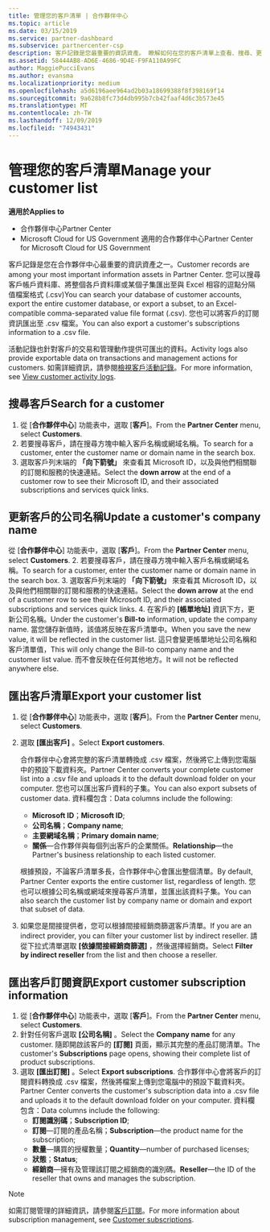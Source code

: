 ```yaml
---
title: 管理您的客戶清單 | 合作夥伴中心
ms.topic: article
ms.date: 03/15/2019
ms.service: partner-dashboard
ms.subservice: partnercenter-csp
description: 客戶記錄是您最重要的資訊資產。 瞭解如何在您的客戶清單上查看、搜尋、更新及匯出資訊。
ms.assetid: 58444AB8-AD6E-4686-9D4E-F9FA110A99FC
author: MaggiePucciEvans
ms.author: evansma
ms.localizationpriority: medium
ms.openlocfilehash: a5d6196aee964ad2b03a18699388f8f398169f14
ms.sourcegitcommit: 9a628b8fc73d4db995b7cb42faaf4d6c3b573e45
ms.translationtype: MT
ms.contentlocale: zh-TW
ms.lasthandoff: 12/09/2019
ms.locfileid: "74943431"
---
```

# <a name="manage-your-customer-list"></a><span data-ttu-id="3bc0c-104">管理您的客戶清單</span><span class="sxs-lookup"><span data-stu-id="3bc0c-104">Manage your customer list</span></span>

<span data-ttu-id="3bc0c-105">**適用於**</span><span class="sxs-lookup"><span data-stu-id="3bc0c-105">**Applies to**</span></span>

-  <span data-ttu-id="3bc0c-106">合作夥伴中心</span><span class="sxs-lookup"><span data-stu-id="3bc0c-106">Partner Center</span></span>
-  <span data-ttu-id="3bc0c-107">Microsoft Cloud for US Government 適用的合作夥伴中心</span><span class="sxs-lookup"><span data-stu-id="3bc0c-107">Partner Center for Microsoft Cloud for US Government</span></span>


<span data-ttu-id="3bc0c-108">客戶記錄是您在合作夥伴中心最重要的資訊資產之一。</span><span class="sxs-lookup"><span data-stu-id="3bc0c-108">Customer records are among your most important information assets in Partner Center.</span></span> <span data-ttu-id="3bc0c-109">您可以搜尋客戶帳戶資料庫、將整個各戶資料庫或某個子集匯出至與 Excel 相容的逗點分隔值檔案格式 (.csv)</span><span class="sxs-lookup"><span data-stu-id="3bc0c-109">You can search your database of customer accounts, export the entire customer database, or export a subset, to an Excel-compatible comma-separated value file format (.csv).</span></span> <span data-ttu-id="3bc0c-110">您也可以將客戶的訂閱資訊匯出至 .csv 檔案。</span><span class="sxs-lookup"><span data-stu-id="3bc0c-110">You can also export a customer's subscriptions information to a .csv file.</span></span>

<span data-ttu-id="3bc0c-111">活動記錄也針對客戶的交易和管理動作提供可匯出的資料。</span><span class="sxs-lookup"><span data-stu-id="3bc0c-111">Activity logs also provide exportable data on transactions and management actions for customers.</span></span> <span data-ttu-id="3bc0c-112">如需詳細資訊，請參閱[檢視客戶活動記錄](activity-logs.md)。</span><span class="sxs-lookup"><span data-stu-id="3bc0c-112">For more information, see [View customer activity logs](activity-logs.md).</span></span>


## <a name="search-for-a-customer"></a><span data-ttu-id="3bc0c-113">搜尋客戶</span><span class="sxs-lookup"><span data-stu-id="3bc0c-113">Search for a customer</span></span>

1.  <span data-ttu-id="3bc0c-114">從 [**合作夥伴中心**] 功能表中，選取 [**客戶**]。</span><span class="sxs-lookup"><span data-stu-id="3bc0c-114">From the **Partner Center** menu, select **Customers**.</span></span>
2.  <span data-ttu-id="3bc0c-115">若要搜尋客戶，請在搜尋方塊中輸入客戶名稱或網域名稱。</span><span class="sxs-lookup"><span data-stu-id="3bc0c-115">To search for a customer, enter the customer name or domain name in the search box.</span></span>
3.  <span data-ttu-id="3bc0c-116">選取客戶列末端的 **「向下箭號」** 來查看其 Microsoft ID，以及與他們相關聯的訂閱和服務的快速連結。</span><span class="sxs-lookup"><span data-stu-id="3bc0c-116">Select the **down arrow** at the end of a customer row to see their Microsoft ID, and their associated subscriptions and services quick links.</span></span>

## <a name="update-a-customers-company-name"></a><span data-ttu-id="3bc0c-117">更新客戶的公司名稱</span><span class="sxs-lookup"><span data-stu-id="3bc0c-117">Update a customer's company name</span></span>

<span data-ttu-id="3bc0c-118">從 [**合作夥伴中心**] 功能表中，選取 [**客戶**]。</span><span class="sxs-lookup"><span data-stu-id="3bc0c-118">From the **Partner Center** menu, select **Customers**.</span></span>
2.  <span data-ttu-id="3bc0c-119">若要搜尋客戶，請在搜尋方塊中輸入客戶名稱或網域名稱。</span><span class="sxs-lookup"><span data-stu-id="3bc0c-119">To search for a customer, enter the customer name or domain name in the search box.</span></span>
3.  <span data-ttu-id="3bc0c-120">選取客戶列末端的 **「向下箭號」** 來查看其 Microsoft ID，以及與他們相關聯的訂閱和服務的快速連結。</span><span class="sxs-lookup"><span data-stu-id="3bc0c-120">Select the **down arrow** at the end of a customer row to see their Microsoft ID, and their associated subscriptions and services quick links.</span></span>
4.  <span data-ttu-id="3bc0c-121">在客戶的 **\[帳單地址\]** 資訊下方，更新公司名稱。</span><span class="sxs-lookup"><span data-stu-id="3bc0c-121">Under the customer's **Bill-to** information, update the company name.</span></span> <span data-ttu-id="3bc0c-122">當您儲存新值時，該值將反映在客戶清單中。</span><span class="sxs-lookup"><span data-stu-id="3bc0c-122">When you save the new value, it will be reflected in the customer list.</span></span> <span data-ttu-id="3bc0c-123">這只會變更帳單地址公司名稱和客戶清單值，</span><span class="sxs-lookup"><span data-stu-id="3bc0c-123">This will only change the Bill-to company name and the customer list value.</span></span> <span data-ttu-id="3bc0c-124">而不會反映在任何其他地方。</span><span class="sxs-lookup"><span data-stu-id="3bc0c-124">It will not be reflected anywhere else.</span></span>

## <a name="export-your-customer-list"></a><span data-ttu-id="3bc0c-125">匯出客戶清單</span><span class="sxs-lookup"><span data-stu-id="3bc0c-125">Export your customer list</span></span>

1.  <span data-ttu-id="3bc0c-126">從 [**合作夥伴中心**] 功能表中，選取 [**客戶**]。</span><span class="sxs-lookup"><span data-stu-id="3bc0c-126">From the **Partner Center** menu, select **Customers**.</span></span>
2.  <span data-ttu-id="3bc0c-127">選取 **\[匯出客戶\]** 。</span><span class="sxs-lookup"><span data-stu-id="3bc0c-127">Select **Export customers**.</span></span>

    <span data-ttu-id="3bc0c-128">合作夥伴中心會將完整的客戶清單轉換成 .csv 檔案，然後將它上傳到您電腦中的預設下載資料夾。</span><span class="sxs-lookup"><span data-stu-id="3bc0c-128">Partner Center converts your complete customer list into a .csv file and uploads it to the default download folder on your computer.</span></span> <span data-ttu-id="3bc0c-129">您也可以匯出客戶資料的子集。</span><span class="sxs-lookup"><span data-stu-id="3bc0c-129">You can also export subsets of customer data.</span></span> <span data-ttu-id="3bc0c-130">資料欄包含：</span><span class="sxs-lookup"><span data-stu-id="3bc0c-130">Data columns include the following:</span></span>

    -   <span data-ttu-id="3bc0c-131">**Microsoft ID**；</span><span class="sxs-lookup"><span data-stu-id="3bc0c-131">**Microsoft ID**;</span></span>
    -   <span data-ttu-id="3bc0c-132">**公司名稱**；</span><span class="sxs-lookup"><span data-stu-id="3bc0c-132">**Company name**;</span></span>
    -   <span data-ttu-id="3bc0c-133">**主要網域名稱**；</span><span class="sxs-lookup"><span data-stu-id="3bc0c-133">**Primary domain name**;</span></span>
    -   <span data-ttu-id="3bc0c-134">**關係**—合作夥伴與每個列出客戶的企業關係。</span><span class="sxs-lookup"><span data-stu-id="3bc0c-134">**Relationship**—the Partner's business relationship to each listed customer.</span></span>

    <span data-ttu-id="3bc0c-135">根據預設，不論客戶清單多長，合作夥伴中心會匯出整個清單。</span><span class="sxs-lookup"><span data-stu-id="3bc0c-135">By default, Partner Center exports the entire customer list, regardless of length.</span></span> <span data-ttu-id="3bc0c-136">您也可以根據公司名稱或網域來搜尋客戶清單，並匯出該資料子集。</span><span class="sxs-lookup"><span data-stu-id="3bc0c-136">You can also search the customer list by company name or domain and export that subset of data.</span></span>

3.  <span data-ttu-id="3bc0c-137">如果您是間接提供者，您可以根據間接經銷商篩選客戶清單。</span><span class="sxs-lookup"><span data-stu-id="3bc0c-137">If you are an indirect provider, you can filter your customer list by indirect reseller.</span></span> <span data-ttu-id="3bc0c-138">請從下拉式清單選取 **\[依據間接經銷商篩選\]** ，然後選擇經銷商。</span><span class="sxs-lookup"><span data-stu-id="3bc0c-138">Select **Filter by indirect reseller** from the list and then choose a reseller.</span></span>


## <a name="export-customer-subscription-information"></a><span data-ttu-id="3bc0c-139">匯出客戶訂閱資訊</span><span class="sxs-lookup"><span data-stu-id="3bc0c-139">Export customer subscription information</span></span>

1.  <span data-ttu-id="3bc0c-140">從 [**合作夥伴中心**] 功能表中，選取 [**客戶**]。</span><span class="sxs-lookup"><span data-stu-id="3bc0c-140">From the **Partner Center** menu, select **Customers**.</span></span>
2.  <span data-ttu-id="3bc0c-141">針對任何客戶選取 **\[公司名稱\]** 。</span><span class="sxs-lookup"><span data-stu-id="3bc0c-141">Select the **Company name** for any customer.</span></span> <span data-ttu-id="3bc0c-142">隨即開啟該客戶的 **\[訂閱\]** 頁面，顯示其完整的產品訂閱清單。</span><span class="sxs-lookup"><span data-stu-id="3bc0c-142">The customer's **Subscriptions** page opens, showing their complete list of product subscriptions.</span></span>
3.  <span data-ttu-id="3bc0c-143">選取 **\[匯出訂閱\]** 。</span><span class="sxs-lookup"><span data-stu-id="3bc0c-143">Select **Export subscriptions**.</span></span> <span data-ttu-id="3bc0c-144">合作夥伴中心會將客戶的訂閱資料轉換成 .csv 檔案，然後將檔案上傳到您電腦中的預設下載資料夾。</span><span class="sxs-lookup"><span data-stu-id="3bc0c-144">Partner Center converts the customer's subscription data into a .csv file and uploads it to the default download folder on your computer.</span></span> <span data-ttu-id="3bc0c-145">資料欄包含：</span><span class="sxs-lookup"><span data-stu-id="3bc0c-145">Data columns include the following:</span></span>
    -   <span data-ttu-id="3bc0c-146">**訂閱識別碼**；</span><span class="sxs-lookup"><span data-stu-id="3bc0c-146">**Subscription ID**;</span></span>
    -   <span data-ttu-id="3bc0c-147">**訂閱**—訂閱的產品名稱；</span><span class="sxs-lookup"><span data-stu-id="3bc0c-147">**Subscription**—the product name for the subscription;</span></span>
    -   <span data-ttu-id="3bc0c-148">**數量**—購買的授權數量；</span><span class="sxs-lookup"><span data-stu-id="3bc0c-148">**Quantity**—number of purchased licenses;</span></span>
    -   <span data-ttu-id="3bc0c-149">**狀態**；</span><span class="sxs-lookup"><span data-stu-id="3bc0c-149">**Status**;</span></span>
    -   <span data-ttu-id="3bc0c-150">**經銷商**—擁有及管理該訂閱之經銷商的識別碼。</span><span class="sxs-lookup"><span data-stu-id="3bc0c-150">**Reseller**—the ID of the reseller that owns and manages the subscription.</span></span>

> [!NOTE]  
> <span data-ttu-id="3bc0c-151">如需訂閱管理的詳細資訊，請參閱[客戶訂閱](customer-subscriptions.md)。</span><span class="sxs-lookup"><span data-stu-id="3bc0c-151">For more information about subscription management, see [Customer subscriptions](customer-subscriptions.md).</span></span>

     

 

 



